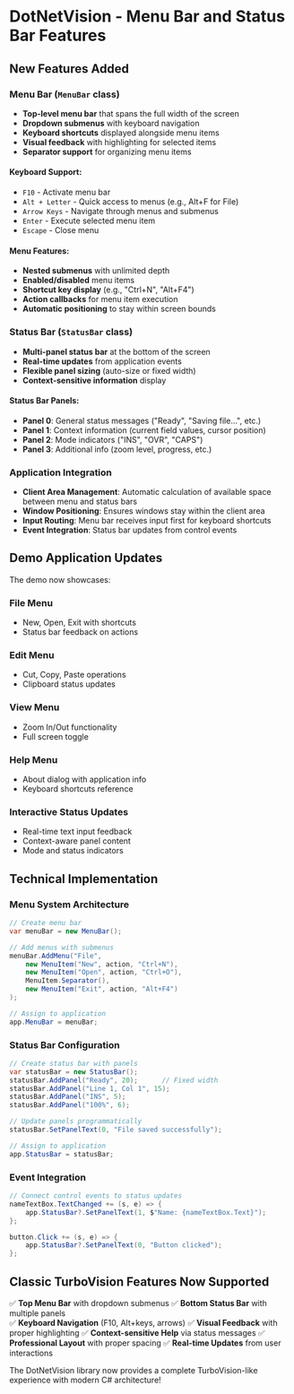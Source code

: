 # DotNetVision - Menu Bar and Status Bar Features

## New Features Added

### Menu Bar (`MenuBar` class)
- **Top-level menu bar** that spans the full width of the screen
- **Dropdown submenus** with keyboard navigation
- **Keyboard shortcuts** displayed alongside menu items
- **Visual feedback** with highlighting for selected items
- **Separator support** for organizing menu items

#### Keyboard Support:
- `F10` - Activate menu bar
- `Alt + Letter` - Quick access to menus (e.g., Alt+F for File)
- `Arrow Keys` - Navigate through menus and submenus
- `Enter` - Execute selected menu item
- `Escape` - Close menu

#### Menu Features:
- **Nested submenus** with unlimited depth
- **Enabled/disabled** menu items
- **Shortcut key display** (e.g., "Ctrl+N", "Alt+F4")
- **Action callbacks** for menu item execution
- **Automatic positioning** to stay within screen bounds

### Status Bar (`StatusBar` class)
- **Multi-panel status bar** at the bottom of the screen
- **Real-time updates** from application events
- **Flexible panel sizing** (auto-size or fixed width)
- **Context-sensitive information** display

#### Status Bar Panels:
- **Panel 0**: General status messages ("Ready", "Saving file...", etc.)
- **Panel 1**: Context information (current field values, cursor position)
- **Panel 2**: Mode indicators ("INS", "OVR", "CAPS")
- **Panel 3**: Additional info (zoom level, progress, etc.)

### Application Integration
- **Client Area Management**: Automatic calculation of available space between menu and status bars
- **Window Positioning**: Ensures windows stay within the client area
- **Input Routing**: Menu bar receives input first for keyboard shortcuts
- **Event Integration**: Status bar updates from control events

## Demo Application Updates

The demo now showcases:

### File Menu
- New, Open, Exit with shortcuts
- Status bar feedback on actions

### Edit Menu  
- Cut, Copy, Paste operations
- Clipboard status updates

### View Menu
- Zoom In/Out functionality
- Full screen toggle

### Help Menu
- About dialog with application info
- Keyboard shortcuts reference

### Interactive Status Updates
- Real-time text input feedback
- Context-aware panel content
- Mode and status indicators

## Technical Implementation

### Menu System Architecture
```csharp
// Create menu bar
var menuBar = new MenuBar();

// Add menus with submenus
menuBar.AddMenu("File",
    new MenuItem("New", action, "Ctrl+N"),
    new MenuItem("Open", action, "Ctrl+O"),
    MenuItem.Separator(),
    new MenuItem("Exit", action, "Alt+F4")
);

// Assign to application
app.MenuBar = menuBar;
```

### Status Bar Configuration
```csharp
// Create status bar with panels
var statusBar = new StatusBar();
statusBar.AddPanel("Ready", 20);      // Fixed width
statusBar.AddPanel("Line 1, Col 1", 15);
statusBar.AddPanel("INS", 5);
statusBar.AddPanel("100%", 6);

// Update panels programmatically
statusBar.SetPanelText(0, "File saved successfully");

// Assign to application
app.StatusBar = statusBar;
```

### Event Integration
```csharp
// Connect control events to status updates
nameTextBox.TextChanged += (s, e) => {
    app.StatusBar?.SetPanelText(1, $"Name: {nameTextBox.Text}");
};

button.Click += (s, e) => {
    app.StatusBar?.SetPanelText(0, "Button clicked");
};
```

## Classic TurboVision Features Now Supported

✅ **Top Menu Bar** with dropdown submenus
✅ **Bottom Status Bar** with multiple panels  
✅ **Keyboard Navigation** (F10, Alt+keys, arrows)
✅ **Visual Feedback** with proper highlighting
✅ **Context-sensitive Help** via status messages
✅ **Professional Layout** with proper spacing
✅ **Real-time Updates** from user interactions

The DotNetVision library now provides a complete TurboVision-like experience with modern C# architecture!
